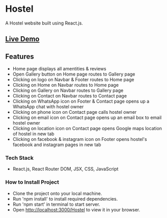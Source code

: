 # Hostel

A Hostel website built using React.js.

## [Live Demo](https://priyanka-agrawal2022.github.io/Hostel)

## Features

- Home page displays all amentities & reviews
- Open Gallery button on Home page routes to Gallery page
- Clicking on logo on Navbar & Footer routes to Home page
- Clicking on Home on Navbar routes to Home page
- Clicking on Gallery on Navbar routes to Gallery page
- Clicking on Contact on Navbar routes to Contact page
- Clicking on WhatsApp icon on Footer & Contact page opens up a WhatsApp chat with hostel owner
- Clicking on phone icon on Contact page calls hostel owner
- Clicking on email icon on Contact page opens up an email box to email hostel owner
- Clicking on location icon on Contact page opens Google maps location of hostel in new tab
- Clicking on facebook & instagram icon on Footer opens hostel's facebook and instagram pages in new tab

### Tech Stack
- React.js, React Router DOM, JSX, CSS, JavaScript

### How to Install Project

- Clone the project onto your local machine.
- Run 'npm install' to install required dependencies.
- Run 'npm start' in terminal to start server.
- Open [http://localhost:3000/Hostel](http://localhost:3000/Hostel) to view it in your browser.